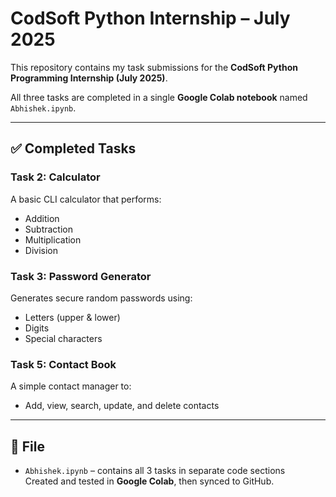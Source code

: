 # CodSoft Python Internship – July 2025

This repository contains my task submissions for the **CodSoft Python Programming Internship (July 2025)**.

All three tasks are completed in a single **Google Colab notebook** named `Abhishek.ipynb`.

---

## ✅ Completed Tasks

### Task 2: Calculator
A basic CLI calculator that performs:
- Addition
- Subtraction
- Multiplication
- Division

### Task 3: Password Generator
Generates secure random passwords using:
- Letters (upper & lower)
- Digits
- Special characters

### Task 5: Contact Book
A simple contact manager to:
- Add, view, search, update, and delete contacts

---

## 📄 File

- `Abhishek.ipynb` – contains all 3 tasks in separate code sections  
  Created and tested in **Google Colab**, then synced to GitHub.
